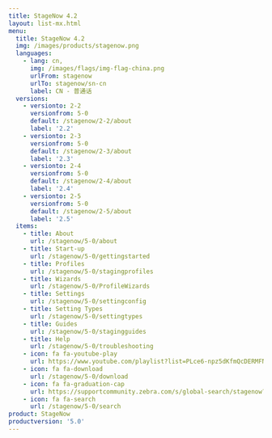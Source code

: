 ```yaml
---
title: StageNow 4.2
layout: list-mx.html
menu:
  title: StageNow 4.2
  img: /images/products/stagenow.png
  languages:
    - lang: cn,
      img: /images/flags/img-flag-china.png
      urlFrom: stagenow
      urlTo: stagenow/sn-cn
      label: CN - 普通话
  versions:
    - versionto: 2-2
      versionfrom: 5-0
      default: /stagenow/2-2/about
      label: '2.2'
    - versionto: 2-3
      versionfrom: 5-0
      default: /stagenow/2-3/about
      label: '2.3'
    - versionto: 2-4
      versionfrom: 5-0
      default: /stagenow/2-4/about
      label: '2.4'
    - versionto: 2-5
      versionfrom: 5-0
      default: /stagenow/2-5/about
      label: '2.5'
  items:
    - title: About
      url: /stagenow/5-0/about
    - title: Start-up
      url: /stagenow/5-0/gettingstarted
    - title: Profiles
      url: /stagenow/5-0/stagingprofiles
    - title: Wizards
      url: /stagenow/5-0/ProfileWizards
    - title: Settings
      url: /stagenow/5-0/settingconfig
    - title: Setting Types
      url: /stagenow/5-0/settingtypes
    - title: Guides
      url: /stagenow/5-0/stagingguides
    - title: Help
      url: /stagenow/5-0/troubleshooting
    - icon: fa fa-youtube-play
      url: https://www.youtube.com/playlist?list=PLce6-npz5dKfmQcDERMFNiOeZrVAEJtXH    
    - icon: fa fa-download
      url: /stagenow/5-0/download    
    - icon: fa fa-graduation-cap
      url: https://supportcommunity.zebra.com/s/global-search/stagenow?language=en_US
    - icon: fa fa-search
      url: /stagenow/5-0/search
product: StageNow
productversion: '5.0'
---
```


<!-- 11/16/20 - narrowing the tab menus so they don't cause wrapping
  1. changed "Troubleshooting" tab to "Help"
  2. removed the "Install" tab (and added a link to install in Start page 

      - title: Install
      url: /stagenow/5-0/installing

 -->